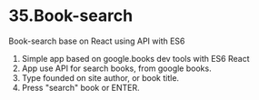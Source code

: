 # 35.Book-search
Book-search base on React using API with ES6

1) Simple app based on google.books dev tools with ES6 React
2) App use API for search books, from google books.
3) Type founded on site author, or book title.
4) Press "search" book or ENTER.

